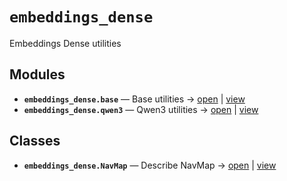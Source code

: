 # `embeddings_dense`

Embeddings Dense utilities

<!-- START doctoc generated TOC please keep comment here to allow auto update -->
<!-- END doctoc generated TOC please keep comment here to allow auto update -->

## Modules

- **`embeddings_dense.base`** — Base utilities → [open](vscode://file//home/paul/kgfoundry/src/embeddings_dense/base.py:1:1) | [view](https://github.com/github.com/paul-heyse/blob/0342b08deac5e1564b1fc9d5b196ccbeba265d41/src/embeddings_dense/base.py#L1)
- **`embeddings_dense.qwen3`** — Qwen3 utilities → [open](vscode://file//home/paul/kgfoundry/src/embeddings_dense/qwen3.py:1:1) | [view](https://github.com/github.com/paul-heyse/blob/0342b08deac5e1564b1fc9d5b196ccbeba265d41/src/embeddings_dense/qwen3.py#L1)

## Classes

- **`embeddings_dense.NavMap`** — Describe NavMap → [open](vscode://file//home/paul/kgfoundry/src/kgfoundry_common/navmap_types.py:32:1) | [view](https://github.com/github.com/paul-heyse/blob/0342b08deac5e1564b1fc9d5b196ccbeba265d41/src/kgfoundry_common/navmap_types.py#L32-L45)
<!-- agent:readme v1 sha:0342b08deac5e1564b1fc9d5b196ccbeba265d41 content:2eb77e8e2519 -->
